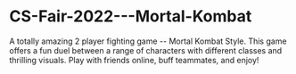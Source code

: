 # CS-Fair-2022---Mortal-Kombat

A totally amazing 2 player fighting game -- Mortal Kombat Style. This game offers a fun duel between a range of characters with different classes and thrilling visuals. Play with friends online, buff teammates, and enjoy!

